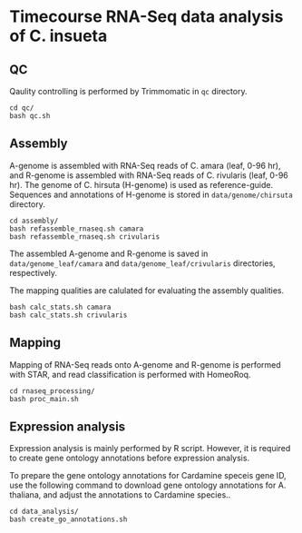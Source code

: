 # Timecourse RNA-Seq data analysis of C. insueta


## QC

Qaulity controlling is performed by Trimmomatic in `qc` directory.

```
cd qc/
bash qc.sh
```



## Assembly

A-genome is assembled with RNA-Seq reads of C. amara (leaf, 0-96 hr),
and R-genome is assembled with RNA-Seq reads of C. rivularis (leaf, 0-96 hr).
The genome of C. hirsuta (H-genome) is used as reference-guide.
Sequences and annotations of H-genome is stored in `data/genome/chirsuta` directory.

```
cd assembly/
bash refassemble_rnaseq.sh camara
bash refassemble_rnaseq.sh crivularis
```

The assembled A-genome and R-genome is saved in
`data/genome_leaf/camara` and `data/genome_leaf/crivularis` directories, respectively.


The mapping qualities are calulated for evaluating the assembly qualities.


```
bash calc_stats.sh camara
bash calc_stats.sh crivularis
```




## Mapping

Mapping of RNA-Seq reads onto A-genome and R-genome is performed
with STAR, and read classification is performed with HomeoRoq.


```
cd rnaseq_processing/
bash proc_main.sh
```





## Expression analysis

Expression analysis is mainly performed by R script.
However, it is required to create gene ontology annotations before
expression analysis.

To prepare the gene ontology annotations for Cardamine speceis gene ID,
use the following command to download gene ontology annotations for
A. thaliana, and adjust the annotations to Cardamine species..


```
cd data_analysis/
bash create_go_annotations.sh
```







